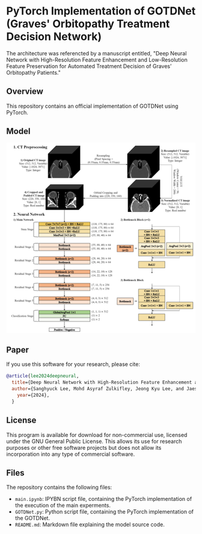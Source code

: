 # PyTorch Implementation of GOTDNet (Graves' Orbitopathy Treatment Decision Network)
 
The architecture was referencted by a manuscript entitled, "Deep Neural Network with High-Resolution Feature Enhancement and Low-Resolution Feature Preservation for Automated Treatment Decision of Graves’ Orbitopathy Patients." 

## Overview
This repository contains an official implementation of GOTDNet using PyTorch.<br/>


## Model
![Local Image](GOTDNet.png "GOTDNet")
## Paper
If you use this software for your research, please cite:

```bibtex
@article{lee2024deepneural,
  title={Deep Neural Network with High-Resolution Feature Enhancement and Low-Resolution Feature Preservation for Automated Treatment Decision of Graves’ Orbitopathy Patients},
  author={Sanghyuck Lee, Mohd Asyraf Zulkifley, Jeong Kyu Lee, and Jaesung Lee},
    year={2024},
  }
```

## License
This program is available for download for non-commercial use, licensed under the GNU General Public License. This allows its use for research purposes or other free software projects but does not allow its incorporation into any type of commercial software.

## Files
The repository contains the following files:
- `main.ipynb`: IPYBN script file, containing the PyTorch implementation of the execution of the main experments.
- `GOTDNet.py`: Python script file, containing the PyTorch implementation of the GOTDNet.
- `README.md`: Markdown file explaining the model source code.
